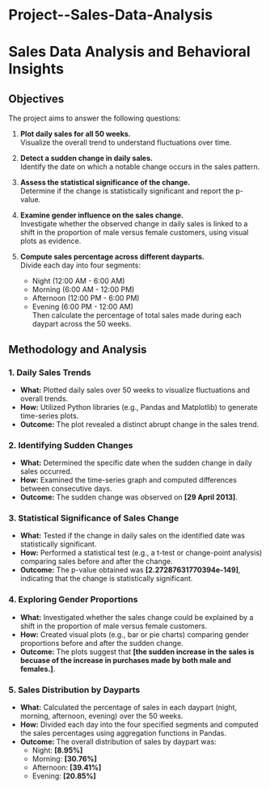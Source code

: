 # Project--Sales-Data-Analysis

# Sales Data Analysis and Behavioral Insights

## Objectives

The project aims to answer the following questions:
1. **Plot daily sales for all 50 weeks.**  
   Visualize the overall trend to understand fluctuations over time.

2. **Detect a sudden change in daily sales.**  
   Identify the date on which a notable change occurs in the sales pattern.

3. **Assess the statistical significance of the change.**  
   Determine if the change is statistically significant and report the p-value.

4. **Examine gender influence on the sales change.**  
   Investigate whether the observed change in daily sales is linked to a shift in the proportion of male versus female customers, using visual plots as evidence.

5. **Compute sales percentage across different dayparts.**  
   Divide each day into four segments:
   - Night (12:00 AM - 6:00 AM)
   - Morning (6:00 AM - 12:00 PM)
   - Afternoon (12:00 PM - 6:00 PM)
   - Evening (6:00 PM - 12:00 AM)  
   Then calculate the percentage of total sales made during each daypart across the 50 weeks.



## Methodology and Analysis

### 1. Daily Sales Trends
- **What:** Plotted daily sales over 50 weeks to visualize fluctuations and overall trends.
- **How:** Utilized Python libraries (e.g., Pandas and Matplotlib) to generate time-series plots.
- **Outcome:** The plot revealed a distinct abrupt change in the sales trend.

### 2. Identifying Sudden Changes
- **What:** Determined the specific date when the sudden change in daily sales occurred.
- **How:** Examined the time-series graph and computed differences between consecutive days.
- **Outcome:** The sudden change was observed on **[29 April 2013]**.

### 3. Statistical Significance of Sales Change
- **What:** Tested if the change in daily sales on the identified date was statistically significant.
- **How:** Performed a statistical test (e.g., a t-test or change-point analysis) comparing sales before and after the change.
- **Outcome:** The p-value obtained was **[2.27287631770394e-149]**, indicating that the change is statistically significant.

### 4. Exploring Gender Proportions
- **What:** Investigated whether the sales change could be explained by a shift in the proportion of male versus female customers.
- **How:** Created visual plots (e.g., bar or pie charts) comparing gender proportions before and after the sudden change.
- **Outcome:** The plots suggest that **[the sudden increase in the sales is becuase of the increase in purchases made by both male and females.]**.

### 5. Sales Distribution by Dayparts
- **What:** Calculated the percentage of sales in each daypart (night, morning, afternoon, evening) over the 50 weeks.
- **How:** Divided each day into the four specified segments and computed the sales percentages using aggregation functions in Pandas.
- **Outcome:** The overall distribution of sales by daypart was:  
  - Night: **[8.95%]**  
  - Morning: **[30.76%]**  
  - Afternoon: **[39.41%]**  
  - Evening: **[20.85%]**
